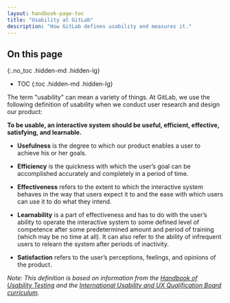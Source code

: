 ```yaml
---
layout: handbook-page-toc
title: "Usability at GitLab"
description: "How GitLab defines usability and measures it."
---
```


## On this page
{:.no_toc .hidden-md .hidden-lg}

- TOC
{:toc .hidden-md .hidden-lg}

The term "usability" can mean a variety of things. At GitLab, we use the following definition of usability when we conduct user research and design our product:

**To be usable, an interactive system should be useful, efficient, effective, satisfying, and learnable.**

* **Usefulness** is the degree to which our product enables a user to achieve his or her goals. 

* **Efficiency** is the quickness with which the user’s goal can be accomplished accurately and completely in a period of time.

* **Effectiveness** refers to the extent to which the interactive system behaves in the way that users expect it to and the ease with which users can use it to do what they intend.

* **Learnability** is a part of effectiveness and has to do with the user’s ability to operate the interactive system to some defined level of competence after some predetermined amount and period of training (which may be no time at all). It can also refer to the ability of infrequent users to relearn the system after periods of inactivity.

* **Satisfaction** refers to the user’s perceptions, feelings, and opinions of the product. 



*Note: This definition is based on information from the [Handbook of Usability Testing](https://www.amazon.com/Handbook-Usability-Testing-Conduct-Effective/dp/0470185481) and the [International Usability and UX Qualification Board curriculum](https://uxqb.org/public/documents/CPUX-F_EN_Curriculum-and-Glossary.pdf).*
